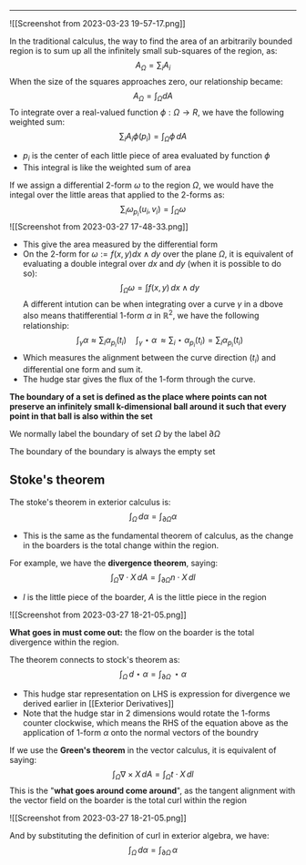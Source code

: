 ----
![[Screenshot from 2023-03-23 19-57-17.png]]

In the traditional calculus, the way to find the area of an arbitrarily bounded region is to sum up all the infinitely small sub-squares of the region, as:
$$A_{\Omega} = \sum_{i}A_{i}$$
When the size of the squares approaches zero, our relationship became:
$$A_{\Omega} = \int _{\Omega} dA $$
To integrate over a real-valued function $\phi : \Omega \to R$, we have the following weighted sum:
$$\sum_{i} A_{i} \phi (p_{i}) = \int _{\Omega} \phi \, dA $$
- $p_{i}$ is the center of each little piece of area evaluated by function $\phi$
- This integral is like the weighted sum of area

If we assign a differential 2-form $\omega$ to the region $\Omega$, we would have the integal over the little areas that applied to the 2-forms as:
$$\sum_{i} \omega_{p_{i}}(u_{i},v_{i}) = \int _{\Omega} \omega $$
![[Screenshot from 2023-03-27 17-48-33.png]]

- This give the area measured by the differential form
- On the 2-form for $\omega := f(x,y)dx\land dy$ over the plane $\Omega$, it is equivalent of evaluating a double integral over $dx$ and $dy$ (when it is possible to do so): $$\int _{\Omega} \omega  = \int f(x,y) \, dx \land dy$$
A different intution can be when integrating over a curve $\gamma$ in a dbove also means thatifferential 1-form $\alpha$ in $\mathbb{R}^2$, we have the following relationship: $$\int _{\gamma} \alpha \approx \sum_{i} \alpha_{p_{i}}(t_{i})\quad \int _{\gamma} \star \alpha\, \approx\sum _{i} \star\alpha_{p_{i}}(t_{i}) =\sum_{i} \alpha_{p_{i}}(t_{i})$$
- Which measures the alignment between the curve direction ($t_{i}$) and differential one form and sum it.
- The hudge star gives the flux of the 1-form through the curve.

**The boundary of a set is defined as the place where points can not preserve an infinitely small k-dimensional ball around it such that every point in that ball is also within the set**

We normally label the boundary of set $\Omega$ by the label $\partial \Omega$

The boundary of the boundary is always the empty set

## Stoke's theorem

The stoke's theorem in exterior calculus is: $$\int _{\Omega} \, d\alpha  = \int _{\partial \Omega} \alpha $$
- This is the same as the fundamental theorem of calculus, as the change in the boarders is the total change within the region. 

For example, we have the **divergence theorem**, saying: $$\int _{\Omega} \nabla \cdot X\, dA = \int _{\partial \Omega} n\cdot X \, dl $$
- $l$ is the little piece of the boarder, $A$ is the little piece in the region

![[Screenshot from 2023-03-27 18-21-05.png]]

**What goes in must come out:** the flow on the boarder is the total divergence within the region. 

The theorem connects to stock's theorem as: $$\int _{\Omega} \, d\star\alpha = \int _{\partial \Omega} \, \star \alpha $$
- This hudge star representation on LHS is expression for divergence we derived earlier in [[Exterior Derivatives]]
- Note that the hudge star in 2 dimensions would rotate the 1-forms counter clockwise, which means the RHS of the equation above as the application of 1-form $\alpha$ onto the normal vectors of the boundry 

If we use the **Green's theorem** in the vector calculus, it is equivalent of saying: $$\int _{\Omega} \nabla \times X \, dA = \int _{\Omega} t \cdot X\, dl  $$
This is the "**what goes around come around**", as the tangent alignment with the vector field on the boarder is the total curl within the region

![[Screenshot from 2023-03-27 18-21-05.png]]

And by substituting the definition of curl in exterior algebra, we have:
$$\int _{\Omega} \, d\alpha = \int _{\partial \Omega} \, \alpha $$
